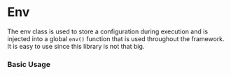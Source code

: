 # Env
The env class is used to store a configuration during execution and is injected into a global `env()` function that is used throughout the framework. It is easy to use since this library is not that big.
### Basic Usage
